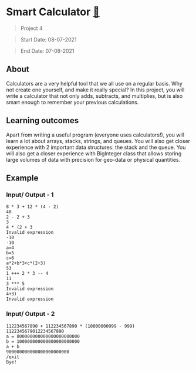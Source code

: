 # Smart Calculator [:rocket:](https://hyperskill.org/projects/42?track=1)

> Project 4

> Start Date: 08-07-2021

> End Date: 07-08-2021

## About
Calculators are a very helpful tool that we all use on a regular basis. Why not create one yourself, and make it really special? In this project, you will write a calculator that not only adds, subtracts, and multiplies, but is also smart enough to remember your previous calculations.

## Learning outcomes
Apart from writing a useful program (everyone uses calculators!), you will learn a lot about arrays, stacks, strings, and queues. You will also get closer experience with 2 important data structures: the stack and the queue. You will also get a closer experience with BigInteger class that allows storing large volumes of data with precision for geo-data or physical quantities.

## Example

### Input/ Output - 1
```
8 * 3 + 12 * (4 - 2)
48
2 - 2 + 3
3
4 * (2 + 3
Invalid expression
-10
-10
a=4
b=5
c=6
a*2+b*3+c*(2+3)
53
1 +++ 2 * 3 -- 4
11
3 *** 5
Invalid expression
4+3)
Invalid expression
```

### Input/ Output - 2
```
112234567890 + 112234567890 * (10000000999 - 999)
1122345679012234567890
a = 800000000000000000000000
b = 100000000000000000000000
a + b
900000000000000000000000
/exit
Bye!
```

